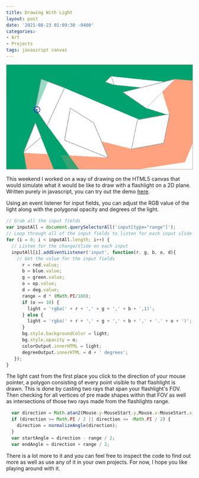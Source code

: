 ```yaml
---
title: Drawing With Light
layout: post
date: '2021-08-23 01:09:30 -0400'
categories:
- Art
- Projects
tags: javascript canvas
---
```


![Canvas Capture](/assets/img/canvas.png)


This weekend I worked on a way of drawing on the HTML5 canvas that would simulate what it would be like to draw with a flashlight on a 2D plane. Written purely in javascript, you can try out the demo [here](/sightdraw.html). 

Using an event listener for input fields, you can adjust the RGB value of the light along with the polygonal opacity and degrees of the light. 
```javascript
// Grab all the input fields
var inputAll = document.querySelectorAll('input[type="range"]');
// Loop through all of the input fields to listen for each input slide
for (i = 0; i < inputAll.length; i++) {
  // Listen for the change/slide on each input
  inputAll[i].addEventListener('input', function(r, g, b, o, d){
    // Get the value for the input fields
      r = red.value;
      b = blue.value;
      g = green.value;
      o = op.value;
      d = deg.value;
      range = d * (Math.PI/180);
      if (o == 10) {
        light = 'rgba(' + r + ',' + g + ',' + b + ',1)';
      } else {
        light = 'rgba(' + r + ',' + g + ',' + b + ',' + '.' + o + ')';
      }
      bg.style.backgroundColor = light;
      bg.style.opacity = o;
      colorOutput.innerHTML = light;
      degreeOutput.innerHTML = d + ' degrees';
   });
}
```
The light cast from the first place you click to the direction of your mouse pointer, a polygon consisting of every point visible to that flashlight is drawn. This is done by casting two rays that span your flashlight's FOV. Then checking for all vertices of pre made shapes within that FOV as well as intersections of those two rays made from the flashlights range.

```javascript
  var direction = Math.atan2(Mouse.y-MouseStart.y,Mouse.x-MouseStart.x);
  if (direction >= Math.PI / 2 || direction <= -Math.PI / 2) {
    direction = normalizeAngle(direction);
  }
  var startAngle = direction - range / 2;
  var endAngle = direction + range / 2;
```

There is a lot more to it and you can feel free to inspect the code to find out more as well as use any of it in your own projects. For now, I hope you like playing around with it.
